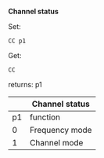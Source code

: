 __Channel status__

Set:

	CC p1

Get:

	CC

returns: p1

||Channel status|
|---|---|
|p1|function
|0|Frequency mode
|1|Channel mode


